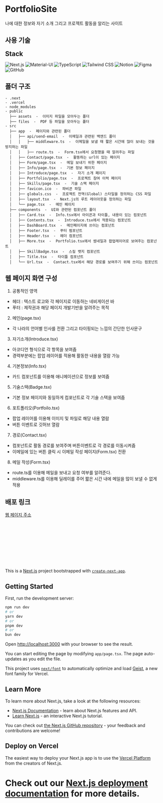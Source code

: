 # PortfolioSite

나에 대한 정보와 자기 소개 그리고 프로젝트 활동을 알리는 사이트

## 사용 기술

<span style="font-size: 1.5em; font-weight: bold;">Stack</span>

![Next.js](https://img.shields.io/badge/Next.js-000000?style=for-the-badge&logo=nextdotjs&logoColor=white)
![Material-UI](https://img.shields.io/badge/Material--UI-007FFF?style=for-the-badge&logo=mui&logoColor=white)
![TypeScript](https://img.shields.io/badge/TypeScript-3178C6?style=for-the-badge&logo=typescript&logoColor=white)
![Tailwind CSS](https://img.shields.io/badge/-Tailwind%20CSS-%2338B2AC?style=for-the-badge&logo=tailwind-css&logoColor=white)
![Notion](https://img.shields.io/badge/Notion-000000?style=for-the-badge&logo=notion&logoColor=white)
![Figma](https://img.shields.io/badge/Figma-F24E1E?style=for-the-badge&logo=figma&logoColor=white)
![GitHub](https://img.shields.io/badge/GitHub-181717?style=for-the-badge&logo=github&logoColor=white)

## 폴더 구조
```
- .next
- .vercel
- node_modules
- public
  ├── assets  -  이미지 파일을 모아두는 폴더
  ├── files  -  PDF 등 파일을 모아두는 폴더
- src
  ├── app  -  페이지와 관련된 폴더
  │   ├── api/send-email  -  이메일과 관련된 백엔드 폴더
  │   │   ├── middleware.ts  -  이메일을 보낼 때 짧은 시간에 많이 보내는 것을 방지하는 파일
  │   │   ├── route.ts  -  Form.tsx에서 요청했을 때 알려주는 파일
  │   ├── Contact/page.tsx  -  활동하는 url이 있는 페이지
  │   ├── Form/page.tsx  -  메일 보내기 위한 페이지
  │   ├── Info/page.tsx  -  기본 정보 페이지
  │   ├── Introduce/page.tsx  -  자기 소개 페이지
  │   ├── Portfolio/page.tsx  -  프로젝트 참여 이력 페이지
  │   ├── Skills/page.tsx  -  기술 스택 페이지
  │   ├── favicon.ico  -  파비콘 파일
  │   ├── globals.css  -  프로젝트 전역(Global) 스타일을 정의하는 CSS 파일
  │   ├── layout.tsx  -  Next.js의 루트 레이아웃을 정의하는 파일
  │   └── page.tsx  -  메인 페이지
  ├── components  -  UI와 관련된 컴포넌트 폴더
  │   ├── Card.tsx  -  Info.tsx에서 아이콘과 타이틀, 내용이 있는 컴포넌트
  │   ├── Contents.tsx  -  Introduce.tsx에서 적용되는 컴포넌트
  │   ├── DashBoard.tsx  -  메인페이지에 쓰이는 컴포넌트
  │   ├── Footer.tsx  -  푸터 펌포넌트
  │   ├── Header.tsx  -  헤더 컴포넌트
  │   ├── More.tsx  -  Portfolio.tsx에서 썸네일과 팝업레이어로 보여주는 컴포넌트
  │   ├── SkillBadge.tsx  -  스킬 뱃지 컴포넌트
  │   ├── Title.tsx  -  타이틀 컴포넌트
  │   └── Url.tsx  -  Contact.tsx에서 해당 경로를 보여주기 위해 쓰이는 컴포넌트
```

## 웹 페이지 화면 구성
1. 공통적인 영역
  -  헤더 : 텍스트 로고와 각 페이지로 이동하는 네비게이션 바
  -  푸터 : 제작권과 해당 페이지 개발기반을 알려주는 목적

2. 메인(page.tsx)
  -  각 나라의 언어별 인사를 전환 그리고 타이핑되는 느낌의 간단한 인사문구

3. 자기소개(Introduce.tsx)
  -  아코디언 형식으로 각 항목을 보여줌
  -  경력부분에는 팝업 레이어를 적용해 활동한 내용을 열람 가능

4. 기본정보(Info.tsx)
  -  카드 컴포넌트를 이용해 애니메이션으로 정보를 보여줌
    
5. 기술스택(Badge.tsx)
  -  기본 정보 페이지와 동일하게 컴포넌트로 각 기술 스택을 보여줌

6. 포트폴리오(Portfoilo.tsx)
  -  팝업 레이어를 이용해 이미지 및 파일로 해당 내용 열람
  -  버튼 이벤트로 깃허브 열람 

7. 경로(Contact.tsx)
  -  컴포넌트로 활동 경로를 보여주며 버튼이벤트로 각 경로를 이동시켜줌
  -  이메일에 있는 버튼 클릭 시 이메일 작성 페이지(Form.tsx) 전환

8. 메일 작성(Form.tsx)
  - route.ts를 이용해 메일을 보내고 요청 여부를 알려준다.
  - middleware.ts를 이용해 딜레이를 주어 짧은 시간 내에 메일을 많이 보낼 수 없게 적용

## 배포 링크

[웹 페이지 주소](https://yshdevprofile.vercel.app/)



<br>
<br>
<br>
<br>
<br>
<br>
<br>
<br>



This is a [Next.js](https://nextjs.org) project bootstrapped with [`create-next-app`](https://nextjs.org/docs/app/api-reference/cli/create-next-app).

## Getting Started

First, run the development server:

```bash
npm run dev
# or
yarn dev
# or
pnpm dev
# or
bun dev
```

Open [http://localhost:3000](http://localhost:3000) with your browser to see the result.

You can start editing the page by modifying `app/page.tsx`. The page auto-updates as you edit the file.

This project uses [`next/font`](https://nextjs.org/docs/app/building-your-application/optimizing/fonts) to automatically optimize and load [Geist](https://vercel.com/font), a new font family for Vercel.

## Learn More

To learn more about Next.js, take a look at the following resources:

- [Next.js Documentation](https://nextjs.org/docs) - learn about Next.js features and API.
- [Learn Next.js](https://nextjs.org/learn) - an interactive Next.js tutorial.

You can check out [the Next.js GitHub repository](https://github.com/vercel/next.js) - your feedback and contributions are welcome!

## Deploy on Vercel

The easiest way to deploy your Next.js app is to use the [Vercel Platform](https://vercel.com/new?utm_medium=default-template&filter=next.js&utm_source=create-next-app&utm_campaign=create-next-app-readme) from the creators of Next.js.

# Check out our [Next.js deployment documentation](https://nextjs.org/docs/app/building-your-application/deploying) for more details.
